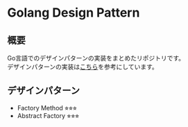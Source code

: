 # Golang Design Pattern
## 概要
Go言語でのデザインパターンの実装をまとめたリポジトリです。<br>
デザインパターンの実装は[こちら](https://refactoring.guru/ja/design-patterns/go)を参考にしています。

## デザインパターン
- Factory Method ⭐︎⭐︎⭐︎
- Abstract Factory ⭐︎⭐︎⭐︎